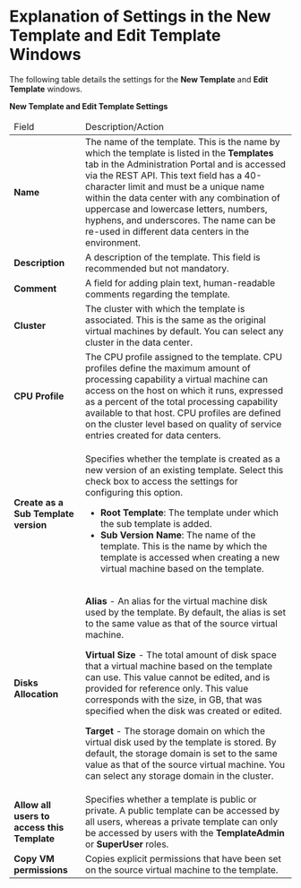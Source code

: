 # Explanation of Settings in the New Template and Edit Template Windows

The following table details the settings for the **New Template** and **Edit Template** windows.

**New Template and Edit Template Settings**

<table>
 <thead>
  <tr>
   <td>Field</td>
   <td>Description/Action</td>
  </tr>
 </thead>
 <tbody>
  <tr>
   <td><b>Name</b></td>
   <td>The name of the template. This is the name by which the template is listed in the <b>Templates</b> tab in the Administration Portal and is accessed via the REST API. This text field has a 40-character limit and must be a unique name within the data center with any combination of uppercase and lowercase letters, numbers, hyphens, and underscores. The name can be re-used in different data centers in the environment.</td>
  </tr>
  <tr>
   <td><b>Description</b></td>
   <td>A description of the template. This field is recommended but not mandatory.</td>
  </tr>
  <tr>
   <td><b>Comment</b></td>
   <td>A field for adding plain text, human-readable comments regarding the template.</td>
  </tr>
  <tr>
   <td><b>Cluster</b></td>
   <td>The cluster with which the template is associated. This is the same as the original virtual machines by default. You can select any cluster in the data center.</td>
  </tr>
  <tr>
   <td><b>CPU Profile</b></td>
   <td>The CPU profile assigned to the template. CPU profiles define the maximum amount of processing capability a virtual machine can access on the host on which it runs, expressed as a percent of the total processing capability available to that host. CPU profiles are defined on the cluster level based on quality of service entries created for data centers.</td>
  </tr>
  <tr>
   <td><b>Create as a Sub Template version</b></td>
   <td>
    <p>Specifies whether the template is created as a new version of an existing template. Select this check box to access the settings for configuring this option.</p>
    <ul>
     <li><b>Root Template</b>: The template under which the sub template is added.</li>
     <li><b>Sub Version Name</b>: The name of the template. This is the name by which the template is accessed when creating a new virtual machine based on the template.</li>
    </ul>
   </td>
  </tr>
  <tr>
   <td><b>Disks Allocation</b></td>
   <td>
    <p><b>Alias</b> - An alias for the virtual machine disk used by the template. By default, the alias is set to the same value as that of the source virtual machine.</p>
    <p><b>Virtual Size</b> - The total amount of disk space that a virtual machine based on the template can use. This value cannot be edited, and is provided for reference only. This value corresponds with the size, in GB, that was specified when the disk was created or edited.</p>
    <p><b>Target</b> - The storage domain on which the virtual disk used by the template is stored. By default, the storage domain is set to the same value as that of the source virtual machine. You can select any storage domain in the cluster.</p>
   </td>
  </tr>
  <tr>
   <td><b>Allow all users to access this Template</b></td>
   <td>Specifies whether a template is public or private. A public template can be accessed by all users, whereas a private template can only be accessed by users with the <b>TemplateAdmin</b> or <b>SuperUser</b> roles.</td>
  </tr>
  <tr>
   <td><b>Copy VM permissions</b></td>
   <td>Copies explicit permissions that have been set on the source virtual machine to the template.</td>
  </tr>
 </tbody>
</table>
